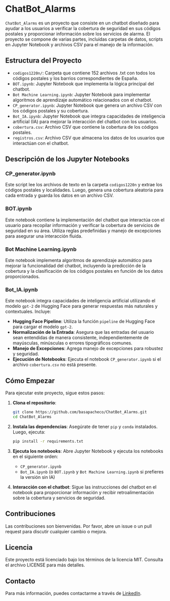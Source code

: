 # ChatBot_Alarms

`ChatBot_Alarms` es un proyecto que consiste en un chatbot diseñado para ayudar a los usuarios a verificar la cobertura de seguridad en sus códigos postales y proporcionar información sobre los servicios de alarma. El proyecto se compone de varias partes, incluidas carpetas de datos, scripts en Jupyter Notebook y archivos CSV para el manejo de la información.

## Estructura del Proyecto

- `codigos1220n/`: Carpeta que contiene 152 archivos .txt con todos los códigos postales y los barrios correspondientes de España.
- `BOT.ipynb`: Jupyter Notebook que implementa la lógica principal del chatbot.
- `Bot Machine Learning.ipynb`: Jupyter Notebook para implementar algoritmos de aprendizaje automático relacionados con el chatbot.
- `CP_generator.ipynb`: Jupyter Notebook que genera un archivo CSV con los códigos postales y su cobertura.
- `Bot_IA.ipynb`: Jupyter Notebook que integra capacidades de inteligencia artificial (IA) para mejorar la interacción del chatbot con los usuarios.
- `cobertura.csv`: Archivo CSV que contiene la cobertura de los códigos postales.
- `registros.csv`: Archivo CSV que almacena los datos de los usuarios que interactúan con el chatbot.

## Descripción de los Jupyter Notebooks

### CP_generator.ipynb

Este script lee los archivos de texto en la carpeta `codigos1220n` y extrae los códigos postales y localidades. Luego, genera una cobertura aleatoria para cada entrada y guarda los datos en un archivo CSV.

### BOT.ipynb

Este notebook contiene la implementación del chatbot que interactúa con el usuario para recopilar información y verificar la cobertura de servicios de seguridad en su área. Utiliza reglas predefinidas y manejo de excepciones para asegurar una interacción fluida.

### Bot Machine Learning.ipynb

Este notebook implementa algoritmos de aprendizaje automático para mejorar la funcionalidad del chatbot, incluyendo la predicción de la cobertura y la clasificación de los códigos postales en función de los datos proporcionados.

### Bot_IA.ipynb

Este notebook integra capacidades de inteligencia artificial utilizando el modelo `gpt-2` de Hugging Face para generar respuestas más naturales y contextuales. Incluye:

- **Hugging Face Pipeline**: Utiliza la función `pipeline` de Hugging Face para cargar el modelo `gpt-2`.
- **Normalización de la Entrada**: Asegura que las entradas del usuario sean entendidas de manera consistente, independientemente de mayúsculas, minúsculas o errores tipográficos comunes.
- **Manejo de Excepciones**: Agrega manejo de excepciones para robustez y seguridad.
- **Ejecución de Notebooks**: Ejecuta el notebook `CP_generator.ipynb` si el archivo `cobertura.csv` no está presente.

## Cómo Empezar

Para ejecutar este proyecto, sigue estos pasos:

1. **Clona el repositorio**:
    ```sh
    git clone https://github.com/basapacheco/ChatBot_Alarms.git
    cd ChatBot_Alarms
    ```

2. **Instala las dependencias**:
    Asegúrate de tener `pip` y `conda` instalados. Luego, ejecuta:
    ```sh
    pip install -r requirements.txt
    ```

3. **Ejecuta los notebooks**:
    Abre Jupyter Notebook y ejecuta los notebooks en el siguiente orden:
    - `CP_generator.ipynb`
    - `Bot_IA.ipynb` (o `BOT.ipynb` y `Bot Machine Learning.ipynb` si prefieres la versión sin IA)

4. **Interacción con el chatbot**:
    Sigue las instrucciones del chatbot en el notebook para proporcionar información y recibir retroalimentación sobre la cobertura y servicios de seguridad.

## Contribuciones

Las contribuciones son bienvenidas. Por favor, abre un issue o un pull request para discutir cualquier cambio o mejora.

## Licencia

Este proyecto está licenciado bajo los términos de la licencia MIT. Consulta el archivo LICENSE para más detalles.

## Contacto

Para más información, puedes contactarme a través de [LinkedIn](https://www.linkedin.com/in/pablobasadata/).
